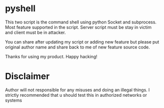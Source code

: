 # pyshell
This two script is the command shell using python Socket and subprocess. Most feature supported in the script. Server script must be stay in victim and client must be in attacker. 

You can share after updating my script or adding new feature but please put original author name and share back to me of new feature source code.

Thanks for using my product.
Happy hacking!

# Disclaimer
Author will not responsible for any misuses and doing an illegal things. I strictly recommended that u should test this in authorized networks or systems
